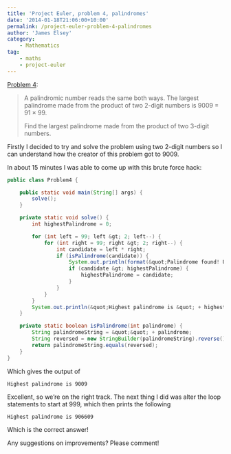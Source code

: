 ```yaml
---
title: 'Project Euler, problem 4, palindromes'
date: '2014-01-18T21:06:00+10:00'
permalink: /project-euler-problem-4-palindromes
author: 'James Elsey'
category:
    - Mathematics
tag:
    - maths
    - project-euler
---
```

[Problem 4](http://projecteuler.net/problem=4):

> A palindromic number reads the same both ways. The largest palindrome made from the product of two 2-digit numbers is 9009 = 91 × 99.
> 
> Find the largest palindrome made from the product of two 3-digit numbers.

Firstly I decided to try and solve the problem using two 2-digit numbers so I can understand how the creator of this problem got to 9009.

In about 15 minutes I was able to come up with this brute force hack:

```java
public class Problem4 {

    public static void main(String[] args) {
        solve();
    }

    private static void solve() {
        int highestPalindrome = 0;

        for (int left = 99; left &gt; 2; left--) {
            for (int right = 99; right &gt; 2; right--) {
                int candidate = left * right;
                if (isPalindrome(candidate)) {
                    System.out.println(format(&quot;Palindrome found! Using %d * %d = %d &quot;, left, right, candidate));
                    if (candidate &gt; highestPalindrome) {
                        highestPalindrome = candidate;
                    }
                }
            }
        }
        System.out.println(&quot;Highest palindrome is &quot; + highestPalindrome);
    }

    private static boolean isPalindrome(int palindrome) {
        String palindromeString = &quot;&quot; + palindrome;
        String reversed = new StringBuilder(palindromeString).reverse().toString();
        return palindromeString.equals(reversed);
    }
}
```

Which gives the output of

```
Highest palindrome is 9009
```

Excellent, so we’re on the right track. The next thing I did was alter the loop statements to start at 999, which then prints the following

```
Highest palindrome is 906609
```

Which is the correct answer!

Any suggestions on improvements? Please comment!